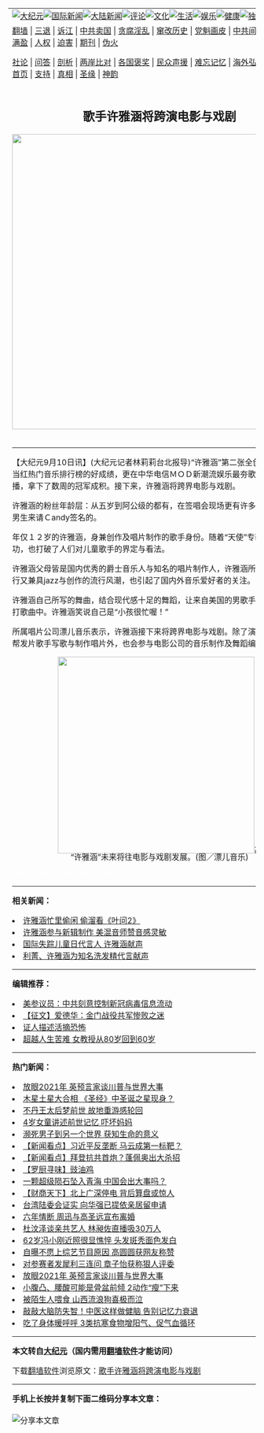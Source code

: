 <a name="1" id="1" target="_blank"></a><span id="1"></span>
<table align=center border="0"><tr><td colspan="2" VALIGN=TOP><a href="https://github.com/vvuthu3265/djy/blob/master/gb/nsc413.md#1"><img src="https://raw.githubusercontent.com/vvuthu3265/www/master/t/djy/1.jpg" title="大纪元"></a><a href="https://github.com/vvuthu3265/djy/blob/master/gb/n24hr.md#1"><img src="https://raw.githubusercontent.com/vvuthu3265/www/master/t/djy/3.jpg" title="国际新闻"></a><a href="https://github.com/vvuthu3265/djy/blob/master/gb/nsc413.md#1"><img src="https://raw.githubusercontent.com/vvuthu3265/www/master/t/djy/4.jpg" title="大陆新闻"></a><a href="https://github.com/vvuthu3265/djy/blob/master/gb/news392.md#1"><img src="https://raw.githubusercontent.com/vvuthu3265/www/master/t/djy/5.jpg" title="评论"></a><a href="https://github.com/vvuthu3265/djy/blob/master/gb/news2007.md#1"><img src="https://raw.githubusercontent.com/vvuthu3265/www/master/t/djy/6.jpg" title="文化"></a><a href="https://github.com/vvuthu3265/djy/blob/master/gb/news2008.md#1"><img src="https://raw.githubusercontent.com/vvuthu3265/www/master/t/djy/7.jpg" title="生活"></a><a href="https://github.com/vvuthu3265/djy/blob/master/gb/ncyule.md#1"><img src="https://raw.githubusercontent.com/vvuthu3265/www/master/t/djy/8.jpg" title="娱乐"></a><a href="https://github.com/vvuthu3265/djy/blob/master/gb/nsc1002.md#1"><img src="https://raw.githubusercontent.com/vvuthu3265/www/master/t/djy/9.jpg" title="健康"><a href="https://github.com/vvuthu3265/djy/blob/master/gb/nf6092.md#1"><img src="https://raw.githubusercontent.com/vvuthu3265/www/master/t/djy/10a.jpg" title="独家"></a><a href="https://github.com/vvuthu3265/djy/blob/master/gb/nf4514.md#1"><img src="https://raw.githubusercontent.com/vvuthu3265/www/master/t/djy/12a.jpg" title="头条"></a></td></tr>
<tr><td colspan="2" VALIGN=TOP><a target="_blank" href="https://github.com/vvuthu3265/www/blob/master/README.md?zsrh#1">翻墙</a> | <a target="_blank" href="https://github.com/vvuthu3265/djy/blob/master/gb/nf5657.md#1">三退</a> | <a target="_blank" href="https://github.com/vvuthu3265/djy/blob/master/gb/nf6124.md#1">诉江</a> | <a target="_blank" href="https://github.com/vvuthu3265/djy/blob/master/gb/nf1176117.md#1">中共卖国</a> | <a target="_blank" href="https://github.com/vvuthu3265/djy/blob/master/gb/nf5773.md#1">贪腐淫乱</a> | <a target="_blank" href="https://github.com/vvuthu3265/djy/blob/master/gb/nf1176115.md#1">窜改历史</a> | <a target="_blank" href="https://github.com/vvuthu3265/djy/blob/master/gb/nf1176107.md#1">党魁画皮</a> | <a target="_blank" href="https://github.com/vvuthu3265/djy/blob/master/gb/nf1320400.md#1">中共间谍</a> | <a target="_blank" href="https://github.com/vvuthu3265/djy/blob/master/gb/nf1176114.md#1">破坏传统</a> | <a target="_blank" href="https://github.com/vvuthu3265/ntdtv/blob/master/gb/prog447_1.md#1">恶贯满盈</a> | <a target="_blank" href="https://github.com/vvuthu3265/djy/blob/master/gb/ncid278.md#1">人权</a> | <a target="_blank" href="https://github.com/vvuthu3265/djy/blob/master/gb/nf1176111.md#1">迫害</a> | <a target="_blank" href="https://gitlab.com/szzdlab/mh-qikan/blob/master/README.md#1">期刊</a> | <a target="_blank" href="https://github.com/vvuthu3265/djy/blob/master/gb/nf5562.md#1">伪火</a></p><p><a target="_blank" href="https://github.com/vvuthu3265/djy/blob/master/gb/9p.md#1">社论</a> | <a target="_blank" href="https://github.com/vvuthu3265/djy/blob/master/gb/nf4378.md#1">问答</a> | <a target="_blank" href="https://github.com/vvuthu3265/djy/blob/master/gb/nf5792.md#1">剖析</a> | <a target="_blank" href="https://github.com/vvuthu3265/djy/blob/master/gb/nf5735.md#1">两岸比对</a> | <a target="_blank" href="https://github.com/vvuthu3265/djy/blob/master/gb/nf6119.md#1">各国褒奖</a> | <a target="_blank" href="https://github.com/vvuthu3265/djy/blob/master/gb/nf6120.md#1">民众声援</a> | <a target="_blank" href="https://github.com/vvuthu3265/djy/blob/master/gb/nf1188594.md#1">难忘记忆</a> | <a target="_blank" href="https://github.com/vvuthu3265/djy/blob/master/gb/nf3180.md#1">海外弘传</a> | <a target="_blank" href="https://github.com/vvuthu3265/djy/blob/master/gb/nf5410.md#1">万人上访</a> | <a target="_blank" href="https://github.com/vvuthu3265/www/blob/master/README.md?zsrh#1">平台首页</a> | <a target="_blank" href="https://github.com/vvuthu3265/djy/blob/master/gb/nf4386.md#1">支持</a> | <a target="_blank" href="https://github.com/vvuthu3265/djy/blob/master/gb/nf4389.md#1">真相</a> | <a target="_blank" href="https://github.com/vvuthu3265/djy/blob/master/gb/nf5790.md#1">圣缘</a> | <a target="_blank" href="https://github.com/vvuthu3265/djy/blob/master/gb/nf4786.md#1">神韵</a></td></tr>
<tr><td VALIGN=TOP width="626"><h2 align=center>歌手许雅涵将跨演电影与戏剧</h2>
<img width="600" src="https://i.epochtimes.com/assets/uploads/2020/12/f258f47b3d77ac2c3b447ced06a5eef5-320x200.jpg" />
<h6></h6>
<hr>
	<p>【大纪元9月10日讯】(大纪元记者林莉莉台北报导)“<ahref="https://github.com/vvuthu3265/djy/blob/master/gb/tag/%E8%AE%B8%E9%9B%85%E6%B6%B5.md#1">许雅涵</a>”第二张全创作专辑囊括当红热门音乐排行榜的好成绩，更在中华电信ＭＯＤ新潮流娱乐最夯歌曲与最热门点播，拿下了数周的冠军成积。接下来，许雅涵将跨界电影与戏剧。</p>
<p><ahref="https://github.com/vvuthu3265/djy/blob/master/gb/tag/%E8%AE%B8%E9%9B%85%E6%B6%B5.md#1">许雅涵</a>的粉丝年龄层：从五岁到阿公级的都有，在签唱会现场更有许多是爸爸带着小男生来请Ｃandy签名的。</p>
<p>年仅１２岁的许雅涵，身兼创作及唱片制作的歌手身份。随着“天使”专辑的销售成功，也打破了人们对儿童歌手的界定与看法。</p>
<p>许雅涵父母皆是国内优秀的爵士音乐人与知名的唱片制作人，许雅涵所带动的这股流行又兼具jazz与创作的流行风潮，也引起了国内外音乐爱好者的关注。</p>
<p>许雅涵自己所写的舞曲，结合现代感十足的舞蹈，让来自美国的男歌手收录在专辑主打歌曲中。许雅涵笑说自己是“小孩很忙喔！”</p>
<p>所属唱片公司漂儿音乐表示，许雅涵接下来将跨界电影与戏剧。除了演电影与演戏，帮发片歌手写歌与制作唱片外，也会参与电影公司的音乐制作及舞蹈编排。@*</p>
<p><!--image v 1.0--></p>
<div style="line-height: 90%; text-align: center;">
	<img src="https://i.epochtimes.com/assets/uploads/2010/09/1009092100062275.jpg" alt="" title="" width="400" b="600"
	class="size-medium wp-image-7666340" /></a><img width="14" b="12" border="0" alt="高精度图片" src="//www.epochtimes.com/images/highRes.jpg"/><br /><span class="bn12">“许雅涵”未来将往电影与戏剧发展。(图／漂儿音乐)</span></div>
<p><!-- --> <font color=#ffffff>(http://www.dajiyuan.com)</font></p>
	
<hr>


<strong>相关新闻：</strong>
<li><a href="https://github.com/vvuthu3265/djy/blob/master/gb/10/4/30/n2892821.md#1">许雅涵忙里偷闲 偷溜看《叶问2》</a></li>
<li><a href="https://github.com/vvuthu3265/djy/blob/master/gb/10/5/19/n2913085.md#1">许雅涵参与新辑制作   美混音师赞音感灵敏</a></li>
<li><a href="https://github.com/vvuthu3265/djy/blob/master/gb/10/5/23/n2916295.md#1">国际失踪儿童日代言人  许雅涵献声</a></li>
<li><a href="https://github.com/vvuthu3265/djy/blob/master/gb/10/5/25/n2918109.md#1">利菁、许雅涵为知名洗发精代言献声</a></li>
<hr>


<strong>编辑推荐：</strong>
<li><a href="https://github.com/onzhi266/djy/blob/master/gb/20/2/22/n11887949.md#1">美参议员：中共刻意控制新冠病毒信息流动</a></li>
<li><a href="https://github.com/tsiac2612/djy/blob/master/gb/19/5/30/n11290434.md#1" target="_blank">【征文】爱德华：金门战役共军惨败之迷</a></li><li><a href="https://github.com/vvuthu3265/djy/blob/master/gb/16/8/7/n8177641.md?dfh#1" target="_blank">证人描述活摘恐怖</a></li><li><a href="https://github.com/tsiac2612/djy/blob/master/gb/19/5/29/n11288413.md#1" target="_blank">超越人生苦难 女教授从80岁回到60岁</a></li>
<hr>

<strong>热门新闻：</strong>
<li><a href="https://github.com/vvuthu3265/djy/blob/master/gb/20/12/23/n12639978.md#1">放眼2021年 英预言家谈川普与世界大事</a></li>
<li><a href="https://github.com/vvuthu3265/djy/blob/master/gb/20/12/20/n12633276.md#1">木星土星大合相 《圣经》中圣诞之星现身？</a></li>
<li><a href="https://github.com/vvuthu3265/djy/blob/master/gb/20/12/22/n12638393.md#1">不丹王太后梦前世 故地重游感轮回</a></li>
<li><a href="https://github.com/vvuthu3265/djy/blob/master/gb/20/12/23/n12639398.md#1">4岁女童讲述前世记忆 吓坏妈妈</a></li>
<li><a href="https://github.com/vvuthu3265/djy/blob/master/gb/20/12/22/n12637662.md#1">濒死男子到另一个世界 获知生命的意义</a></li>
<li><a href="https://github.com/vvuthu3265/djy/blob/master/gb/20/12/24/n12643687.md#1">【新闻看点】习近平反垄断 马云成第一标靶？</a></li>
<li><a href="https://github.com/vvuthu3265/djy/blob/master/gb/20/12/25/n12645610.md#1">【新闻看点】拜登抗共首炮？蓬佩奥出大杀招</a></li>
<li><a href="https://github.com/vvuthu3265/djy/blob/master/gb/20/12/24/n12643607.md#1">【罗厨寻味】豉油鸡</a></li>
<li><a href="https://github.com/vvuthu3265/djy/blob/master/gb/20/12/24/n12643078.md#1">一颗超级陨石坠入青海 中国会出大事吗？</a></li>
<li><a href="https://github.com/vvuthu3265/djy/blob/master/gb/20/12/24/n12643382.md#1">【财商天下】北上广深停电 背后算盘或惊人</a></li>
<li><a href="https://github.com/vvuthu3265/djy/blob/master/gb/20/12/24/n12642158.md#1">台湾陆委会证实 向华强已提依亲居留申请</a></li>
<li><a href="https://github.com/vvuthu3265/djy/blob/master/gb/20/12/23/n12640869.md#1">六年情断 周迅与高圣远宣布离婚</a></li>
<li><a href="https://github.com/vvuthu3265/djy/blob/master/gb/20/12/24/n12642145.md#1">杜汶泽谈亲共艺人 林昶佐直播吸30万人</a></li>
<li><a href="https://github.com/vvuthu3265/djy/blob/master/gb/20/12/25/n12643860.md#1">62岁冯小刚近照很显憔悴 头发斑秃面色发白</a></li>
<li><a href="https://github.com/vvuthu3265/djy/blob/master/gb/20/12/24/n12641430.md#1">自曝不愿上综艺节目原因 高圆圆获网友称赞</a></li>
<li><a href="https://github.com/vvuthu3265/djy/blob/master/gb/20/12/25/n12645462.md#1">对参赛者发犀利三连问 章子怡获称狠人评委</a></li>
<li><a href="https://github.com/vvuthu3265/djy/blob/master/gb/20/12/23/n12639978.md#1">放眼2021年 英预言家谈川普与世界大事</a></li>
<li><a href="https://github.com/vvuthu3265/djy/blob/master/gb/20/12/23/n12639185.md#1">小腹凸、腰酸可能是骨盆前倾 2动作“瘦”下来</a></li>
<li><a href="https://github.com/vvuthu3265/djy/blob/master/gb/20/12/25/n12644367.md#1">被陌生人喂食 山西流浪狗喜极而泣</a></li>
<li><a href="https://github.com/vvuthu3265/djy/blob/master/gb/20/12/23/n12640899.md#1">敲敲大脑防失智！中医这样做健脑 告别记忆力衰退</a></li>
<li><a href="https://github.com/vvuthu3265/djy/blob/master/gb/20/12/23/n12640494.md#1">吃了身体暖呼呼 3类抗寒食物增阳气、促气血循环</a></li>
<hr>

<strong>本文转自<a href="https://www.epochtimes.com">大纪元</a>（国内需用<a href="https://github.com/vvuthu3265/www/blob/master/README.md#8">翻墙软件</a>才能访问）</strong><p>下载<a href="https://github.com/vvuthu3265/www/blob/master/README.md#8">翻墙软件</a>浏览原文：<a href="https://www.epochtimes.com/gb/10/9/10/n3020892.htm">歌手许雅涵将跨演电影与戏剧</a></p><hr>

<strong>手机上长按并复制下面二维码分享本文章：</strong><br><br><img src="https://chart.apis.google.com/chart?cht=qr&chs=240x240&choe=UTF-8&chld=M|2&chl=https://github.com/vvuthu3265/djy/blob/master/gb/10/9/10/n3020892.md%231" title="分享本文章"></td><td VALIGN=TOP><a href="https://github.com/vvuthu3265/djy/blob/master/gb/16/1/21/n4622075.md?dfh#1" target="_blank"><img src="https://raw.githubusercontent.com/vvuthu3265/djy/master/gb/300/wei-f1.jpg" title="中共的伪火骗局"  alt="中共的伪火骗局"></a><br><a href="https://github.com/vvuthu3265/www/blob/master/README.md?dfh#9" target="_blank"><img src="https://raw.githubusercontent.com/vvuthu3265/djy/master/gb/300/yong-h.jpg" title="永恒的见证"  alt="永恒的见证"></a><br><a href="https://github.com/vvuthu3265/djy/blob/master/gb/13/9/29/n3974789.md?dfh#1" target="_blank"><img src="https://raw.githubusercontent.com/vvuthu3265/djy/master/gb/300/shang-lnz.jpg" title="善良女子被中共投男牢"  alt="善良女子被中共投男牢"></a><br><a href="https://github.com/vvuthu3265/djy/blob/master/gb/16/3/16/n4663449.md?dfh#1" target="_blank"><img src="https://raw.githubusercontent.com/vvuthu3265/djy/master/gb/300/huo-z3.jpg" title="警卫目击活摘器官"  alt="警卫目击活摘器官"></a><br><a href="https://github.com/vvuthu3265/djy/blob/master/gb/16/8/7/n8177641.md?dfh#1" target="_blank"><img src="https://raw.githubusercontent.com/vvuthu3265/djy/master/gb/300/huo-z4.jpg" title="证人描述活摘恐怖"  alt="证人描述活摘恐怖"></a><br><a href="https://github.com/vvuthu3265/djy/blob/master/gb/10/4/19/n2881569.md?dfh#1" target="_blank"><img src="https://raw.githubusercontent.com/vvuthu3265/djy/master/gb/300/huo-z1.jpg" title="揭开活摘器官黑幕"  alt="揭开活摘器官黑幕"></a><br><a href="https://github.com/vvuthu3265/djy/blob/master/gb/10/11/7/n3077476.md?dfh#1" target="_blank"><img src="https://raw.githubusercontent.com/vvuthu3265/djy/master/gb/300/ma-ks.jpg" title="马克思的成魔之路"  alt="马克思的成魔之路"></a><br><a href="https://github.com/vvuthu3265/djy/blob/master/gb/14/6/9/n4173977.md?dfh#1" target="_blank"><img src="https://raw.githubusercontent.com/vvuthu3265/djy/master/gb/300/chang-zs.jpg" title="藏字石 蕴天机"  alt="藏字石 蕴天机"></a><br><a href="https://github.com/vvuthu3265/djy/blob/master/gb/18/5/10/n10381511.md?dfh#1" target="_blank"><img src="https://raw.githubusercontent.com/vvuthu3265/djy/master/gb/300/st1.jpg" title="关注3亿人三退"  alt="关注3亿人三退"></a><br><a href="https://github.com/vvuthu3265/djy/blob/master/gb/18/3/21/n10237682.md?dfh#1" target="_blank"><img src="https://raw.githubusercontent.com/vvuthu3265/djy/master/gb/300/jie-t.jpg" title="解体中共复兴中华"  alt="解体中共复兴中华"></a><br><a href="https://github.com/vvuthu3265/djy/blob/master/gb/9/2/9/n2422991.md?dfh#1" target="_blank"><img src="https://raw.githubusercontent.com/vvuthu3265/djy/master/gb/300/gao-zs.jpg" title="中共迫害良心律师"  alt="中共迫害良心律师"></a><br><a href="https://github.com/vvuthu3265/djy/blob/master/gb/18/12/9/n10900044.md?dfh#1" target="_blank"><img src="https://raw.githubusercontent.com/vvuthu3265/djy/master/gb/300/sj1.jpg" title="303万人举报江泽民"  alt="303万人举报江泽民"></a><br><a href="https://github.com/vvuthu3265/djy/blob/master/gb/18/8/28/n10672014.md?dfh#1" target="_blank"><img src="https://raw.githubusercontent.com/vvuthu3265/djy/master/gb/300/sj2.jpg" title="这些官员为何起诉江泽民"  alt="这些官员为何起诉江泽民"></a><br><a href="https://github.com/vvuthu3265/djy/blob/master/gb/8/12/18/n2367165.md?dfh#1" target="_blank"><img src="https://raw.githubusercontent.com/vvuthu3265/djy/master/gb/300/liangan.jpg" title="海峡两岸的强烈对比"  alt="海峡两岸的强烈对比"></a><br><a href="https://github.com/vvuthu3265/djy/blob/master/gb/15/12/10/n4593139.md?dfh#1" target="_blank"><img src="https://raw.githubusercontent.com/vvuthu3265/djy/master/gb/300/jia-ndzl.jpg" title="加拿大总理的贺信"  alt="加拿大总理的贺信"></a><br><a href="https://github.com/vvuthu3265/djy/blob/master/gb/11/6/17/n3289382.md?dfh#1" target="_blank"><img src="https://raw.githubusercontent.com/vvuthu3265/djy/master/gb/300/xiao-wd.jpg" title="探寻真相兼听则明"  alt="探寻真相兼听则明"></a><br><a href="https://github.com/vvuthu3265/djy/blob/master/gb/18/10/27/n10812623.md?dfh#1" target="_blank"><img src="https://raw.githubusercontent.com/vvuthu3265/djy/master/gb/300/yindu.jpg" title="印度媒体报道东方"  alt="印度媒体报道东方"></a><br><a href="https://github.com/vvuthu3265/djy/blob/master/gb/18/6/9/n10469652.md?dfh#1" target="_blank"><img src="https://raw.githubusercontent.com/vvuthu3265/djy/master/gb/300/xie-j.jpg" title="不一样的海外校园"  alt="不一样的海外校园"></a><br><a href="https://github.com/vvuthu3265/djy/blob/master/gb/7/4/5/n1669415.md?dfh#1" target="_blank"><img src="https://raw.githubusercontent.com/vvuthu3265/djy/master/gb/300/li-up.jpg" title="从大师到徒弟的传奇"  alt="从大师到徒弟的传奇"></a><br><a href="https://github.com/vvuthu3265/djy/blob/master/gb/17/5/26/n9191512.md?dfh#1" target="_blank"><img src="https://raw.githubusercontent.com/vvuthu3265/djy/master/gb/300/zfl2.jpg" title="亿万人与东方一本奇书"  alt="亿万人与东方一本奇书"></a><br><a href="https://github.com/vvuthu3265/djy/blob/master/gb/13/11/27/n4020290.md?dfh#1" target="_blank"><img src="https://raw.githubusercontent.com/vvuthu3265/djy/master/gb/300/zhen-h.jpg" title="大陆见不到的震撼场面"  alt="大陆见不到的震撼场面"></a><br><a href="https://github.com/vvuthu3265/djy/blob/master/gb/15/7/17/n4482910.md?dfh#1" target="_blank"><img src="https://raw.githubusercontent.com/vvuthu3265/djy/master/gb/300/dalu-sk.jpg" title="人心向善 大陆当初盛况"  alt="人心向善 大陆当初盛况"></a><br><a href="https://github.com/vvuthu3265/djy/blob/master/gb/19/1/5/n10955468.md?dfh#1" target="_blank"><img src="https://raw.githubusercontent.com/vvuthu3265/djy/master/gb/300/zfl1.jpg" title="追寻真理 这书讲什么"  alt="追寻真理 这书讲什么"></a><br><a href="https://github.com/vvuthu3265/www/blob/master/README.md?dfh#1" target="_blank"><img src="https://raw.githubusercontent.com/vvuthu3265/djy/master/gb/300/fq1.jpg" title="下载免费翻墙软件"  alt="下载免费翻墙软件"></a><br></td></tr></table>
